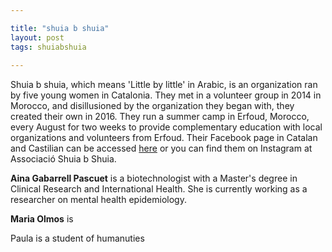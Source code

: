 ```yaml
---

title: "shuia b shuia"
layout: post
tags: shuiabshuia
    
---
```



Shuia b shuia, which means 'Little by little' in Arabic, is an organization ran by five young women in Catalonia. They met in a volunteer group in 2014 in Morocco, and disillusioned by the organization they began with, they created their own in 2016. They run a summer camp in Erfoud, Morocco, every August for two weeks to provide complementary education with local organizations and volunteers from Erfoud. Their Facebook page in Catalan and Castilian can be accessed [here](https://www.facebook.com/shuiabshuia/) or you can find them on Instagram at Associació Shuia b Shuia. 

**Aina Gabarrell Pascuet** is a biotechnologist with a Master's degree in Clinical Research and International Health. She is currently working as a researcher on mental health epidemiology. 

**Maria Olmos** is 

Paula is a student of humanuties 











